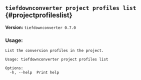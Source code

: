 ## `tiefdownconverter project profiles list` {#projectprofileslist}

**Version:** `tiefdownconverter 0.7.0`

### Usage:
```
List the conversion profiles in the project.

Usage: tiefdownconverter project profiles list

Options:
  -h, --help  Print help
```

